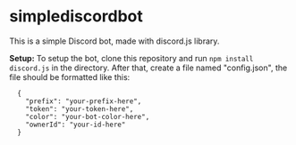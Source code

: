 # simplediscordbot

This is a simple Discord bot, made with discord.js library.

**Setup:**
To setup the bot, clone this repository and run ```npm install discord.js``` in the directory.
After that, create a file named "config.json", the file should be formatted like this:
```
  {
    "prefix": "your-prefix-here",
    "token": "your-token-here",
    "color": "your-bot-color-here",
    "ownerId": "your-id-here"
  }
```